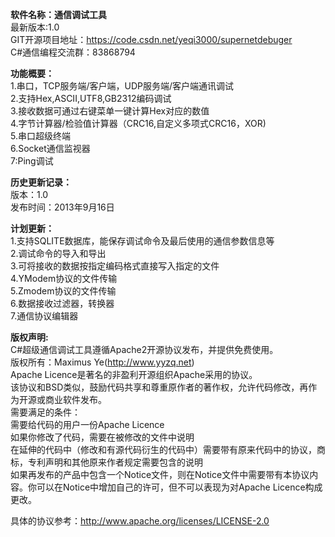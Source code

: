 <b>软件名称：通信调试工具</b><br/>
最新版本:1.0<br/>
GIT开源项目地址：https://code.csdn.net/yeqi3000/supernetdebuger<br/>
C#通信编程交流群：83868794<br/>

<b>功能概要：</b><br/>
1.串口，TCP服务端/客户端，UDP服务端/客户端通讯调试<br/>
2.支持Hex,ASCII,UTF8,GB2312编码调试<br/>
3.接收数据可通过右键菜单一键计算Hex对应的数值<br/>
4.字节计算器/检验值计算器（CRC16,自定义多项式CRC16，XOR)<br/>
5.串口超级终端<br/>
6.Socket通信监视器<br/>
7:Ping调试<br/>

<b>历史更新记录：</b><br/>
版本：1.0<br/>
发布时间：2013年9月16日<br/>

<b>计划更新：</b><br/>
1.支持SQLITE数据库，能保存调试命令及最后使用的通信参数信息等<br/>
2.调试命令的导入和导出<br/>
3.可将接收的数据按指定编码格式直接写入指定的文件<br/>
4.YModem协议的文件传输<br/>
5.Zmodem协议的文件传输<br/>
6.数据接收过滤器，转换器<br/>
7.通信协议编辑器<br/>

<b>版权声明:</b><br/>
C#超级通信调试工具遵循Apache2开源协议发布，并提供免费使用。<br/>
版权所有：Maximus Ye(http://www.yyzq.net)<br/>
Apache Licence是著名的非盈利开源组织Apache采用的协议。<br/>
该协议和BSD类似，鼓励代码共享和尊重原作者的著作权，允许代码修改，再作为开源或商业软件发布。<br/>
需要满足的条件：<br/>
需要给代码的用户一份Apache Licence<br/>
如果你修改了代码，需要在被修改的文件中说明<br/>
在延伸的代码中（修改和有源代码衍生的代码中）需要带有原来代码中的协议，商标，专利声明和其他原来作者规定需要包含的说明<br/>
如果再发布的产品中包含一个Notice文件，则在Notice文件中需要带有本协议内容。你可以在Notice中增加自己的许可，但不可以表现为对Apache Licence构成更改。<br/>

具体的协议参考：http://www.apache.org/licenses/LICENSE-2.0